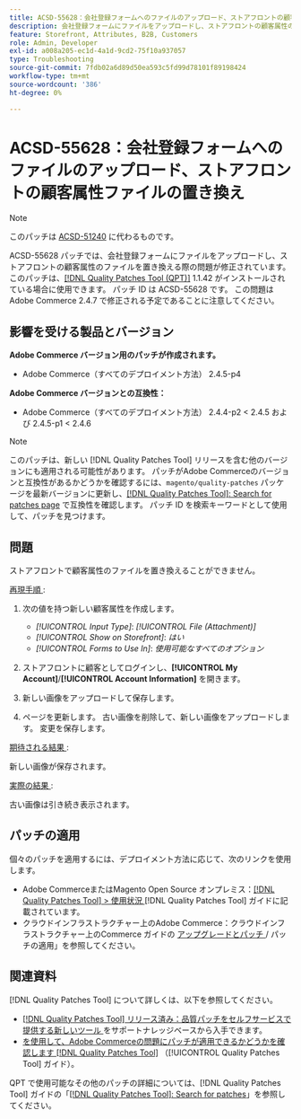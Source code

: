 ```yaml
---
title: ACSD-55628：会社登録フォームへのファイルのアップロード、ストアフロントの顧客属性ファイルの置き換え
description: 会社登録フォームにファイルをアップロードし、ストアフロントの顧客属性のファイルを置き換えることで発生するAdobe Commerceの問題を修正するために、ACSD-55628 パッチを適用します。
feature: Storefront, Attributes, B2B, Customers
role: Admin, Developer
exl-id: a008a205-ec1d-4a1d-9cd2-75f10a937057
type: Troubleshooting
source-git-commit: 7fdb02a6d89d50ea593c5fd99d78101f89198424
workflow-type: tm+mt
source-wordcount: '386'
ht-degree: 0%

---
```


# ACSD-55628：会社登録フォームへのファイルのアップロード、ストアフロントの顧客属性ファイルの置き換え

>[!NOTE]
>
>このパッチは [ACSD-51240](/help/tools/quality-patches-tool/patches-available-in-qpt/v1-1-33/acsd-51240-uploaded-file-missing-while-registering-via-company-registration-form.md) に代わるものです。

ACSD-55628 パッチでは、会社登録フォームにファイルをアップロードし、ストアフロントの顧客属性のファイルを置き換える際の問題が修正されています。 このパッチは、[[!DNL Quality Patches Tool (QPT)]](https://experienceleague.adobe.com/en/docs/commerce-operations/tools/quality-patches-tool/quality-patches-tool-to-self-serve-quality-patches) 1.1.42 がインストールされている場合に使用できます。 パッチ ID は ACSD-55628 です。 この問題はAdobe Commerce 2.4.7 で修正される予定であることに注意してください。

## 影響を受ける製品とバージョン

**Adobe Commerce バージョン用のパッチが作成されます。**

* Adobe Commerce（すべてのデプロイメント方法） 2.4.5-p4

**Adobe Commerce バージョンとの互換性：**

* Adobe Commerce（すべてのデプロイメント方法） 2.4.4-p2 &lt; 2.4.5 および 2.4.5-p1 &lt; 2.4.6

>[!NOTE]
>
>このパッチは、新しい [!DNL Quality Patches Tool] リリースを含む他のバージョンにも適用される可能性があります。 パッチがAdobe Commerceのバージョンと互換性があるかどうかを確認するには、`magento/quality-patches` パッケージを最新バージョンに更新し、[[!DNL Quality Patches Tool]: Search for patches page](https://experienceleague.adobe.com/tools/commerce-quality-patches/index.html) で互換性を確認します。 パッチ ID を検索キーワードとして使用して、パッチを見つけます。

## 問題

ストアフロントで顧客属性のファイルを置き換えることができません。

<u> 再現手順 </u>:

1. 次の値を持つ新しい顧客属性を作成します。

   * *[!UICONTROL Input Type]*: *[!UICONTROL File (Attachment)]*
   * *[!UICONTROL Show on Storefront]*: *はい*
   * *[!UICONTROL Forms to Use In]*: *使用可能なすべてのオプション*

1. ストアフロントに顧客としてログインし、**[!UICONTROL My Account]**/**[!UICONTROL Account Information]** を開きます。
1. 新しい画像をアップロードして保存します。
1. ページを更新します。 古い画像を削除して、新しい画像をアップロードします。 変更を保存します。

<u> 期待される結果 </u>:

新しい画像が保存されます。

<u> 実際の結果 </u>:

古い画像は引き続き表示されます。

## パッチの適用

個々のパッチを適用するには、デプロイメント方法に応じて、次のリンクを使用します。

* Adobe CommerceまたはMagento Open Source オンプレミス：[[!DNL Quality Patches Tool] > 使用状況 ](/help/tools/quality-patches-tool/usage.md) [!DNL Quality Patches Tool] ガイドに記載されています。
* クラウドインフラストラクチャー上のAdobe Commerce：クラウドインフラストラクチャー上のCommerce ガイドの [ アップグレードとパッチ ](https://experienceleague.adobe.com/docs/commerce-cloud-service/user-guide/develop/upgrade/apply-patches.html)/ パッチの適用」を参照してください。

## 関連資料

[!DNL Quality Patches Tool] について詳しくは、以下を参照してください。

* [[!DNL Quality Patches Tool]  リリース済み：品質パッチをセルフサービスで提供する新しいツール ](https://experienceleague.adobe.com/en/docs/commerce-operations/tools/quality-patches-tool/quality-patches-tool-to-self-serve-quality-patches) をサポートナレッジベースから入手できます。
* [ を使用して、Adobe Commerceの問題にパッチが適用できるかどうかを確認します  [!DNL Quality Patches Tool]](/help/tools/quality-patches-tool/patches-available-in-qpt/check-patch-for-magento-issue-with-magento-quality-patches.md) （[!UICONTROL Quality Patches Tool] ガイド）。


QPT で使用可能なその他のパッチの詳細については、[!DNL Quality Patches Tool] ガイドの「[[!DNL Quality Patches Tool]: Search for patches](https://experienceleague.adobe.com/tools/commerce-quality-patches/index.html)」を参照してください。

